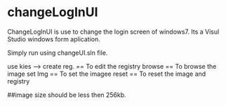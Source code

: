# changeLogInUI
ChangeLogInUI is use to change the login screen of windows7.
Its a Visul Studio windows form aplication.

Simply run using changeUI.sln file.

use kies --> 
create reg. == To edit the registry
browse      == To browse the image
set Img     == To set the imagee
reset       == To reset the image and registry


##image size should be less then 256kb.
